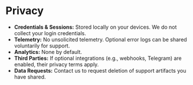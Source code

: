 # Privacy

- **Credentials & Sessions:** Stored locally on your devices. We do not collect your login credentials.  
- **Telemetry:** No unsolicited telemetry. Optional error logs can be shared voluntarily for support.  
- **Analytics:** None by default.  
- **Third Parties:** If optional integrations (e.g., webhooks, Telegram) are enabled, their privacy terms apply.  
- **Data Requests:** Contact us to request deletion of support artifacts you have shared.